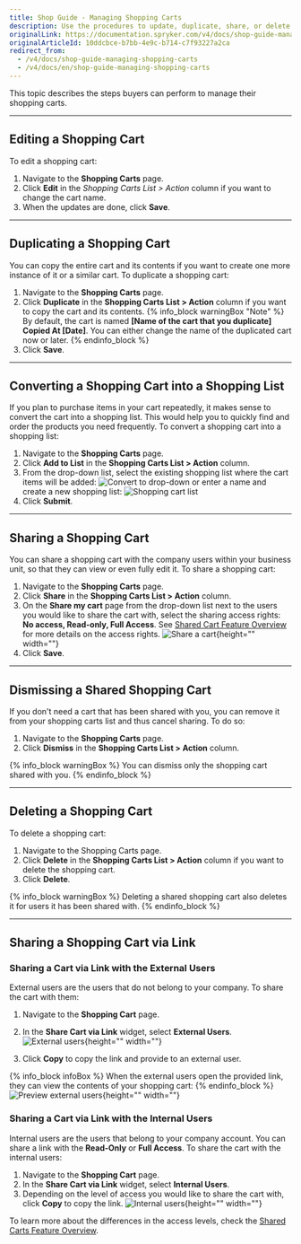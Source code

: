 ```yaml
---
title: Shop Guide - Managing Shopping Carts
description: Use the procedures to update, duplicate, share, or delete a shopping cart, and convert shopping carts into a shopping list, and share shopping carts via links.
originalLink: https://documentation.spryker.com/v4/docs/shop-guide-managing-shopping-carts
originalArticleId: 10ddcbce-b7bb-4e9c-b714-c7f93227a2ca
redirect_from:
  - /v4/docs/shop-guide-managing-shopping-carts
  - /v4/docs/en/shop-guide-managing-shopping-carts
---
```


This topic describes the steps buyers can perform to manage their shopping carts.
***
## Editing a Shopping Cart

To edit a shopping cart:

1. Navigate to the **Shopping Carts** page.
2. Click  **Edit** in the *Shopping Carts List > Action* column if you want to change the cart name.
3. When the updates are done, click **Save**.
***
## Duplicating a Shopping Cart

You can copy the entire cart and its contents if you want to create one more instance of it or a similar cart. To duplicate a shopping cart:

1. Navigate to the **Shopping Carts** page.
2. Click **Duplicate** in the **Shopping Carts List > Action** column if you want to copy the cart and its contents.
{% info_block warningBox "Note" %}
By default, the cart is named **[Name of the cart that you duplicate] Copied At [Date]**. You can either change the name of the duplicated cart now or later.
{% endinfo_block %}
3. Click **Save**.
***
## Converting a Shopping Cart into a Shopping List

If you plan to purchase items in your cart repeatedly, it makes sense to convert the cart into a shopping list. This would help you to quickly find and order the products you need frequently. To convert a shopping cart into a shopping list:

1. Navigate to the **Shopping Carts** page.
2. Click **Add to List** in the **Shopping Carts List > Action** column.
3. From the drop-down list, select the existing shopping list where the cart items will be added: 
![Convert to drop-down](https://spryker.s3.eu-central-1.amazonaws.com/docs/User+Guides/Shop+User+Guides/Shopping+Carts/Shop+Guide+-+Managing+Shopping+Carts/convert-to-dropdown.png)
or enter a name and create a new shopping list: 
![Shopping cart list](https://spryker.s3.eu-central-1.amazonaws.com/docs/User+Guides/Shop+User+Guides/Shopping+Carts/Shop+Guide+-+Managing+Shopping+Carts/cart-add-to-shopping-list.png)
4. Click **Submit**.
***
## Sharing a Shopping Cart

You can share a shopping cart with the company users within your business unit, so that they can view or even fully edit it. To share a shopping cart:

1. Navigate to the **Shopping Carts** page.
2. Click **Share** in the **Shopping Carts List > Action** column.
3. On the **Share my cart** page from the drop-down list next to the users you would like to share the cart with, select the sharing access rights: **No access, Read-only, Full Access**. See [Shared Cart Feature Overview](/docs/scos/dev/features/202001.0/shopping-cart/shared-cart/shared-cart-feature-overview.html) for more details on the access rights. 
![Share a cart](https://spryker.s3.eu-central-1.amazonaws.com/docs/User+Guides/Shop+User+Guides/Shopping+Carts/Shop+Guide+-+Managing+Shopping+Carts/share-cart-users.png){height="" width=""}
4. Click **Save**.
***
## Dismissing a Shared Shopping Cart

If you don't need a cart that has been shared with you, you can remove it from your shopping carts list and thus cancel sharing. To do so:

1. Navigate to the **Shopping Carts** page.
2. Click **Dismiss** in the **Shopping Carts List > Action** column.

{% info_block warningBox %}
You can dismiss only the shopping cart shared with you.
{% endinfo_block %}
***
## Deleting a Shopping Cart

To delete a shopping cart:

1. Navigate to the Shopping Carts page.
2. Click **Delete** in the **Shopping Carts List > Action** column if you want to delete the shopping cart.
3. Click **Delete**.

{% info_block warningBox %}
Deleting a shared shopping cart also deletes it for users it has been shared with.
{% endinfo_block %}
***
## Sharing a Shopping Cart via Link

### Sharing a Cart via Link with the External Users

External users are the users that do not belong to your company. To share the cart with them:

1. Navigate to the **Shopping Cart** page.
2. In the **Share Cart via Link** widget, select **External Users**. 
![External users](https://spryker.s3.eu-central-1.amazonaws.com/docs/User+Guides/Shop+User+Guides/Shopping+Carts/Shop+Guide+-+Managing+Shopping+Carts/external+users-share-cart-link.png){height="" width=""}

3. Click **Copy** to copy the link and provide to an external user.

{% info_block infoBox %}
When the external users open the provided link, they can view the contents of your shopping cart:
{% endinfo_block %}
![Preview external users](https://spryker.s3.eu-central-1.amazonaws.com/docs/User+Guides/Shop+User+Guides/Shopping+Carts/Shop+Guide+-+Managing+Shopping+Carts/external-users-preview.png){height="" width=""}

### Sharing a Cart via Link with the Internal Users

Internal users are the users that belong to your company account. You can share a link with the **Read-Only** or **Full Access**. To share the cart with the internal users:

1. Navigate to the **Shopping Cart** page.
2. In the **Share Cart via Link** widget, select **Internal Users**.
3. Depending on the level of access you would like to share the cart with, click **Copy** to copy the link. 
![Internal users](https://spryker.s3.eu-central-1.amazonaws.com/docs/User+Guides/Shop+User+Guides/Shopping+Carts/Shop+Guide+-+Managing+Shopping+Carts/internal-uers-share-link.png){height="" width=""}

To learn more about the differences in the access levels, check the [Shared Carts Feature Overview](/docs/scos/dev/features/202001.0/shopping-cart/shared-cart/shared-cart-feature-overview.html).

<!-- Last review date: Aug 01, 2019 by Oksana Karasyova  -->
